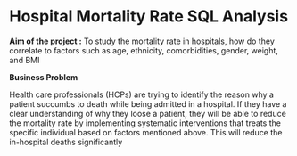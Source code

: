 # Hospital Mortality Rate SQL Analysis

**Aim of the project :** To study the mortality rate in hospitals, how do they correlate to factors such as age, ethnicity, comorbidities, gender, weight, and BMI

**Business Problem**

Health care professionals (HCPs) are trying to identify the reason why a patient succumbs to death while being admitted in a hospital. If they have a clear understanding of why they loose a patient, they will be able to reduce the mortality rate by implementing systematic interventions that treats the specific individual based on factors mentioned above. This will reduce the in-hospital deaths significantly
